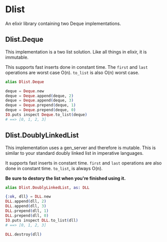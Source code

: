 Dlist
=====

An elixir library containing two Deque implementations.

## Dlist.Deque

This implementation is a two list solution. Like all things in elixir, it is immutable.

This supports fast inserts done in constant time. The `first` and `last` operations are worst case O(n). `to_list` is also O(n) worst case.

```elixir
alias Dlist.Deque

deque = Deque.new
deque = Deque.append(deque, 2)
deque = Deque.append(deque, 3)
deque = Deque.prepend(deque, 1)
deque = Deque.prepend(deque, 0)
IO.puts inspect Deque.to_list(deque)
# ==> [0, 1, 2, 3]
```

## Dlist.DoublyLinkedList

This implementation uses a gen_server and therefore is mutable. This is similar to your standard doubly linked list in imperative languages.

It supports fast inserts in constant time. `first` and `last` operations are also done in constant time. `to_list`, is always O(n).

**Be sure to destory the list when you're finished using it.**

```elixir
alias Dlist.DoublyLinkedList, as: DLL

{:ok, dll} = DLL.new
DLL.append(dll, 2)
DLL.append(dll, 3)
DLL.prepend(dll, 1)
DLL.prepend(dll, 0)
IO.puts inspect DLL.to_list(dll)
# ==> [0, 1, 2, 3]

DLL.destroy(dll)
```